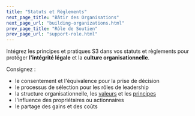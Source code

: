 ```yaml
---
title: "Statuts et Règlements"
next_page_title: "Bâtir des Organisations"
next_page_url: "building-organizations.html"
prev_page_title: "Rôle de Soutien"
prev_page_url: "support-role.html"
---
```



<div class="card summary"><div class="card-body">Intégrez les principes et pratiques S3 dans vos statuts et règlements pour protéger <strong>l'intégrité légale</strong> et la <strong>culture organisationnelle</strong>.
</div></div>

Consignez :

-   le consentement et l'équivalence pour la prise de décision
-   le processus de sélection pour les rôles de leadership
-   la structure organisationnelle, les <a href="glossary.html#entry-values" class="glossary-tooltip" data-toggle="tooltip" title="Valeurs: Principes importants qui guident le comportement. A ne pas confondre avec “valeur“ (singulier) dans le contexte d&#x27;un driver.">valeurs</a> et les <a href="glossary.html#entry-principle" class="glossary-tooltip" data-toggle="tooltip" title="Principe: Une idée ou une règle de base qui guide le comportement, ou explique ou contrôle comment quelque chose se déroule ou fonctionne.">principes</a>
-   l'influence des propriétaires ou actionnaires
-   le partage des gains et des coûts
